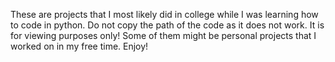 These are projects that I most likely did in college while I was learning how to code in python. Do not copy the path of the code as it does not work. It is for viewing purposes only! Some of them might be personal projects that I worked on in my free time. Enjoy!
